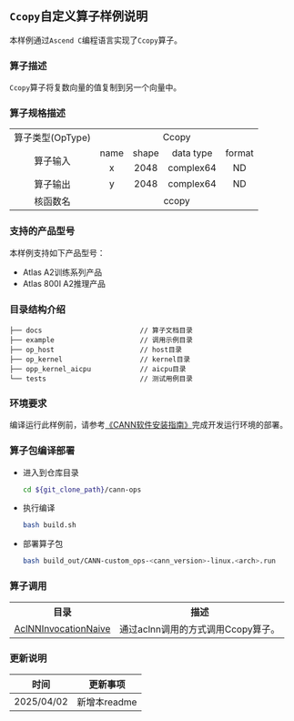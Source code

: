 ## `Ccopy`自定义算子样例说明 
本样例通过`Ascend C`编程语言实现了`Ccopy`算子。

### 算子描述
`Ccopy`算子将复数向量的值复制到另一个向量中。

### 算子规格描述

<table>
<tr><td rowspan="1" align="center">算子类型(OpType)</td><td colspan="4" align="center">Ccopy</td></tr>
</tr>
<tr><td rowspan="3" align="center">算子输入</td><td align="center">name</td><td align="center">shape</td><td align="center">data type</td><td align="center">format</td></tr>
<tr><td align="center">x</td><td align="center">2048</td><td align="center">complex64</td><td align="center">ND</td></tr><tr></tr>
</tr>
<tr><td rowspan="1" align="center">算子输出</td><td align="center">y</td><td align="center">2048</td><td align="center">complex64</td><td align="center">ND</td></tr>
</tr>
<tr><td rowspan="1" align="center">核函数名</td><td colspan="4" align="center">ccopy</td></tr>
</table>

### 支持的产品型号
本样例支持如下产品型号：
- Atlas A2训练系列产品
- Atlas 800I A2推理产品

### 目录结构介绍
```
├── docs                        // 算子文档目录
├── example                     // 调用示例目录
├── op_host                     // host目录
├── op_kernel                   // kernel目录
├── opp_kernel_aicpu            // aicpu目录
└── tests                       // 测试用例目录
```

### 环境要求
编译运行此样例前，请参考[《CANN软件安装指南》](https://hiascend.com/document/redirect/CannCommunityInstSoftware)完成开发运行环境的部署。

### 算子包编译部署
  - 进入到仓库目录

    ```bash
    cd ${git_clone_path}/cann-ops
    ```

  - 执行编译

    ```bash
    bash build.sh
    ```

  - 部署算子包

    ```bash
    bash build_out/CANN-custom_ops-<cann_version>-linux.<arch>.run
    ```
### 算子调用
<table>
    <th>目录</th><th>描述</th>
    <tr>
        <td><a href="./examples/AclNNInvocationNaive"> AclNNInvocationNaive</td><td>通过aclnn调用的方式调用Ccopy算子。</td>
    </tr>
</table>

### 更新说明
| 时间 | 更新事项 |
|----|------|
| 2025/04/02 | 新增本readme |